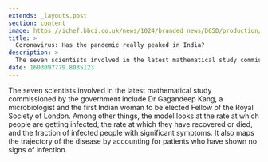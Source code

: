 ```yaml
--- 
extends: _layouts.post 
section: content 
image: https://ichef.bbci.co.uk/news/1024/branded_news/D65D/production/_114777845_mediaitem114777844.jpg 
title: > 
  Coronavirus: Has the pandemic really peaked in India? 
description: > 
  The seven scientists involved in the latest mathematical study commissioned by the government include Dr Gagandeep Kang, a microbiologist and the first Indian woman to be elected Fellow of the Royal Society of London.Among other things, the model looks at the rate at which people are getting infected, the rate at which they have recovered or died, and the fraction of infected people with significant symptoms.It also maps the trajectory of the disease by accounting for patients who have shown no signs of infection. 
date: 1603097779.8035123 
--- 
```

<div><p>The seven scientists involved in the latest mathematical study commissioned by the government include Dr Gagandeep Kang, a microbiologist and the first Indian woman to be elected Fellow of the Royal Society of London.  Among other things, the model looks at the rate at which people are getting infected, the rate at which they have recovered or died, and the fraction of infected people with significant symptoms. It also maps the trajectory of the disease by accounting for patients who have shown no signs of infection.</p></div>